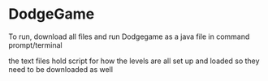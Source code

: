 # DodgeGame
To run, download all files and run Dodgegame as a java file in command prompt/terminal

the text files hold script for how the levels are all set up and loaded so they need to be downloaded as well
